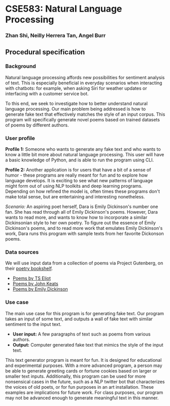 # CSE583: Natural Language Processing
### Zhan Shi, Neilly Herrera Tan, Angel Burr

## Procedural specification
### Background
Natural language processing affords new possibilities for sentiment analysis of text. This is especially beneficial in everyday scenarios when interacting with chatbots: for example, when asking Siri for weather updates or interfacing with a customer service bot.

To this end, we seek to investigate how to better understand natural language processing. Our main problem being addressed is how to generate fake text that effectively matches the style of an input corpus. This program will specifically generate novel poems based on trained datasets of poems by different authors.

### User profile
**Profile 1:** Someone who wants to generate any fake text and who wants to know a little bit more about natural language processing. This user will have a basic knowledge of Python, and is able to run the program using CLI. 

**Profile 2:** Another application is for users that have a bit of a sense of humor - these programs are really meant for fun and to explore how language develops. It is exciting to see what new patterns of language might form out of using NLP toolkits and deep learning programs. Depending on how refined the model is, often times these programs don't make total sense, but are entertaining and interesting nonetheless.

_Scenario:_ An aspiring poet herself, Dara is Emily Dickinson's number one fan. She has read through all of Emily Dickinson's poems. However, Dara wants to read more, and wants to know how to incorporate a similar Dickinsonian style to her own poetry. To figure out the essence of Emily Dickinson's poems, and to read more work that emulates Emily Dickinson's work, Dara runs this program with sample texts from her favorite Dickonson poems. 

### Data sources
We will use input data from a collection of poems via Project Gutenberg, on their [poetry bookshelf](http://www.gutenberg.org/ebooks/bookshelf/60).
* [Poems by TS Eliot](http://www.gutenberg.org/cache/epub/1567/pg1567.txt)
* [Poems by John Keats](http://www.gutenberg.org/cache/epub/2490/pg2490.txt)
* [Poems by Emily Dickinson](http://www.gutenberg.org/cache/epub/2678/pg2678.txt)

### Use case
The main use case for this program is for generating fake text. Our program takes an input of some text, and outputs a wall of fake text with similar sentiment to the input text. 
* **User input:** A few paragraphs of text such as poems from various authors. 
* **Output:** Computer generated fake text that mimics the style of the input text.

This text generator program is meant for fun. It is designed for educational and experimental purposes. With a more advanced program, a person may be able to generate greeting cards or fortune cookies based on larger or smaller text inputs. Additionally, this program can be used for more nonsensical cases in the future, such as a NLP twitter bot that characterizes the voices of old poets, or for fun purposes in an art installation. These examples are implications for future work. For class purposes, our program may not be advanced enough to generate meaningful text in this manner.